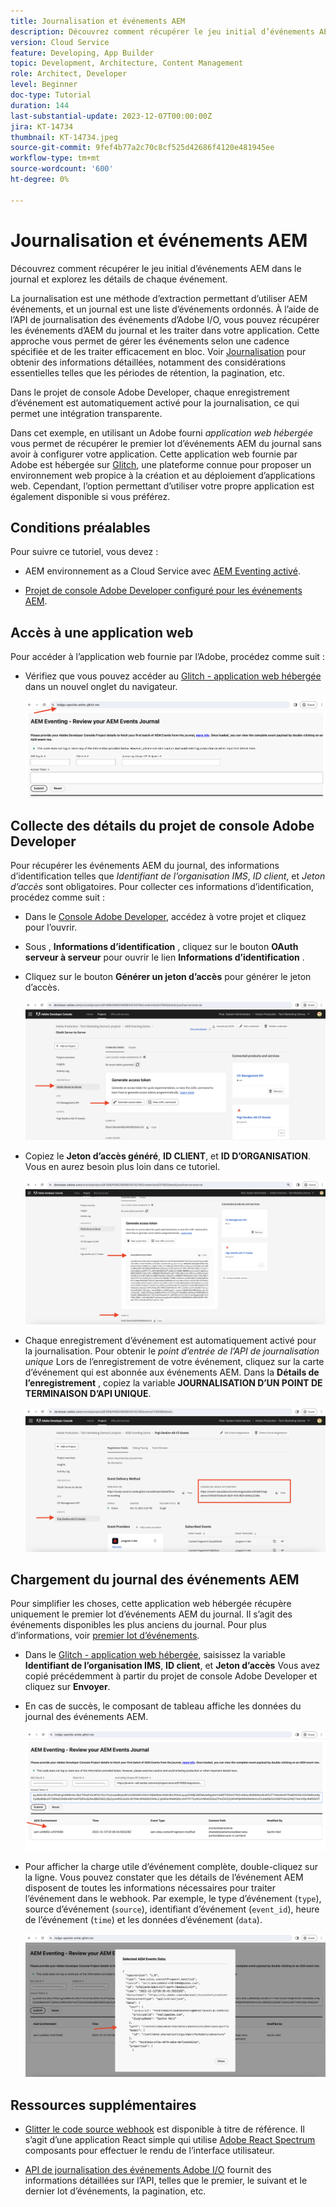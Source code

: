 ```yaml
---
title: Journalisation et événements AEM
description: Découvrez comment récupérer le jeu initial d’événements AEM dans le journal et explorez les détails de chaque événement.
version: Cloud Service
feature: Developing, App Builder
topic: Development, Architecture, Content Management
role: Architect, Developer
level: Beginner
doc-type: Tutorial
duration: 144
last-substantial-update: 2023-12-07T00:00:00Z
jira: KT-14734
thumbnail: KT-14734.jpeg
source-git-commit: 9fef4b77a2c70c8cf525d42686f4120e481945ee
workflow-type: tm+mt
source-wordcount: '600'
ht-degree: 0%

---
```



# Journalisation et événements AEM

Découvrez comment récupérer le jeu initial d’événements AEM dans le journal et explorez les détails de chaque événement.

La journalisation est une méthode d’extraction permettant d’utiliser AEM événements, et un journal est une liste d’événements ordonnés. À l’aide de l’API de journalisation des événements d’Adobe I/O, vous pouvez récupérer les événements d’AEM du journal et les traiter dans votre application. Cette approche vous permet de gérer les événements selon une cadence spécifiée et de les traiter efficacement en bloc. Voir [Journalisation](https://developer.adobe.com/events/docs/guides/journaling_intro/) pour obtenir des informations détaillées, notamment des considérations essentielles telles que les périodes de rétention, la pagination, etc.

Dans le projet de console Adobe Developer, chaque enregistrement d’événement est automatiquement activé pour la journalisation, ce qui permet une intégration transparente.

Dans cet exemple, en utilisant un Adobe fourni _application web hébergée_ vous permet de récupérer le premier lot d’événements AEM du journal sans avoir à configurer votre application. Cette application web fournie par Adobe est hébergée sur [Glitch](https://glitch.com/), une plateforme connue pour proposer un environnement web propice à la création et au déploiement d’applications web. Cependant, l’option permettant d’utiliser votre propre application est également disponible si vous préférez.

## Conditions préalables

Pour suivre ce tutoriel, vous devez :

- AEM environnement as a Cloud Service avec [AEM Eventing activé](https://developer.adobe.com/experience-cloud/experience-manager-apis/guides/events/#enable-aem-events-on-your-aem-cloud-service-environment).

- [Projet de console Adobe Developer configuré pour les événements AEM](https://developer.adobe.com/experience-cloud/experience-manager-apis/guides/events/#how-to-subscribe-to-aem-events-in-the-adobe-developer-console).

## Accès à une application web

Pour accéder à l’application web fournie par l’Adobe, procédez comme suit :

- Vérifiez que vous pouvez accéder au [Glitch - application web hébergée](https://indigo-speckle-antler.glitch.me/) dans un nouvel onglet du navigateur.

  ![Glitch - application web hébergée](../assets/examples/journaling/glitch-hosted-web-application.png)

## Collecte des détails du projet de console Adobe Developer

Pour récupérer les événements AEM du journal, des informations d’identification telles que _Identifiant de l’organisation IMS_, _ID client_, et _Jeton d’accès_ sont obligatoires. Pour collecter ces informations d’identification, procédez comme suit :

- Dans le [Console Adobe Developer](https://developer.adobe.com), accédez à votre projet et cliquez pour l’ouvrir.

- Sous , **Informations d’identification** , cliquez sur le bouton **OAuth serveur à serveur** pour ouvrir le lien **Informations d’identification** .

- Cliquez sur le bouton **Générer un jeton d’accès** pour générer le jeton d’accès.

  ![Jeton d’accès généré par le projet de la console Adobe Developer](../assets/examples/journaling/adobe-developer-console-project-generate-access-token.png)

- Copiez le **Jeton d’accès généré**, **ID CLIENT**, et **ID D’ORGANISATION**. Vous en aurez besoin plus loin dans ce tutoriel.

  ![Informations d’identification de copie de projet de la console Adobe Developer](../assets/examples/journaling/adobe-developer-console-project-copy-credentials.png)

- Chaque enregistrement d’événement est automatiquement activé pour la journalisation. Pour obtenir le _point d’entrée de l’API de journalisation unique_ Lors de l’enregistrement de votre événement, cliquez sur la carte d’événement qui est abonnée aux événements AEM. Dans la **Détails de l’enregistrement** , copiez la variable **JOURNALISATION D’UN POINT DE TERMINAISON D’API UNIQUE**.

  ![Carte des événements de projet de la console Adobe Developer](../assets/examples/journaling/adobe-developer-console-project-events-card.png)

## Chargement du journal des événements AEM

Pour simplifier les choses, cette application web hébergée récupère uniquement le premier lot d’événements AEM du journal. Il s’agit des événements disponibles les plus anciens du journal. Pour plus d’informations, voir [premier lot d’événements](https://developer.adobe.com/events/docs/guides/api/journaling_api/#fetching-your-first-batch-of-events-from-the-journal).

- Dans le [Glitch - application web hébergée](https://indigo-speckle-antler.glitch.me/), saisissez la variable **Identifiant de l’organisation IMS**, **ID client**, et **Jeton d’accès** Vous avez copié précédemment à partir du projet de console Adobe Developer et cliquez sur **Envoyer**.

- En cas de succès, le composant de tableau affiche les données du journal des événements AEM.

  ![AEM données du journal des événements](../assets/examples/journaling/load-journal.png)

- Pour afficher la charge utile d’événement complète, double-cliquez sur la ligne. Vous pouvez constater que les détails de l’événement AEM disposent de toutes les informations nécessaires pour traiter l’événement dans le webhook. Par exemple, le type d’événement (`type`), source d’événement (`source`), identifiant d’événement (`event_id`), heure de l’événement (`time`) et les données d’événement (`data`).

  ![Compléter AEM charge utile d’événement](../assets/examples/journaling/complete-journal-data.png)

## Ressources supplémentaires

- [Glitter le code source webhook](https://glitch.com/edit/#!/indigo-speckle-antler) est disponible à titre de référence. Il s’agit d’une application React simple qui utilise [Adobe React Spectrum](https://react-spectrum.adobe.com/react-spectrum/index.html) composants pour effectuer le rendu de l’interface utilisateur.

- [API de journalisation des événements Adobe I/O](https://developer.adobe.com/events/docs/guides/api/journaling_api/) fournit des informations détaillées sur l’API, telles que le premier, le suivant et le dernier lot d’événements, la pagination, etc.
